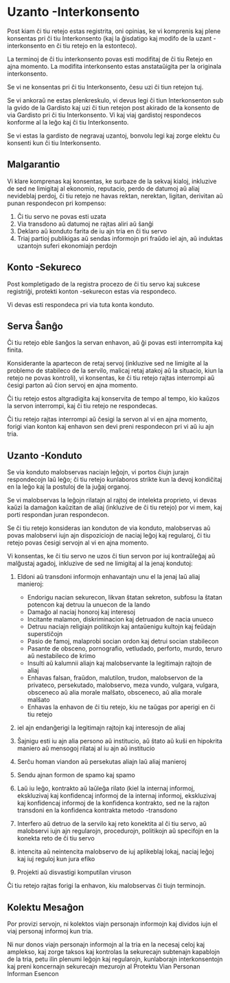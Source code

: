 # Uzanto -Interkonsento

Post kiam ĉi tiu retejo estas registrita, oni opinias, ke vi komprenis kaj plene konsentas pri ĉi tiu Interkonsento (kaj la ĝisdatigo kaj modifo de la uzant -interkonsento en ĉi tiu retejo en la estonteco).

La terminoj de ĉi tiu interkonsento povas esti modifitaj de ĉi tiu Retejo en ajna momento. La modifita interkonsento estas anstataŭigita per la originala interkonsento.

Se vi ne konsentas pri ĉi tiu Interkonsento, ĉesu uzi ĉi tiun retejon tuj.

Se vi ankoraŭ ne estas plenkreskulo, vi devus legi ĉi tiun Interkonsenton sub la gvido de la Gardisto kaj uzi ĉi tiun retejon post akirado de la konsento de via Gardisto pri ĉi tiu Interkonsento. Vi kaj viaj gardistoj respondecos konforme al la leĝo kaj ĉi tiu Interkonsento.

Se vi estas la gardisto de negravaj uzantoj, bonvolu legi kaj zorge elektu ĉu konsenti kun ĉi tiu Interkonsento.

## Malgarantio

Vi klare komprenas kaj konsentas, ke surbaze de la sekvaj kialoj, inkluzive de sed ne limigitaj al ekonomio, reputacio, perdo de datumoj aŭ aliaj nevideblaj perdoj, ĉi tiu retejo ne havas rektan, nerektan, ligitan, derivitan aŭ punan respondecon pri kompenso:

1. Ĉi tiu servo ne povas esti uzata
1. Via transdono aŭ datumoj ne rajtas aliri aŭ ŝanĝi
1. Deklaro aŭ konduto farita de iu ajn tria en ĉi tiu servo
1. Triaj partioj publikigas aŭ sendas informojn pri fraŭdo iel ajn, aŭ induktas uzantojn suferi ekonomiajn perdojn

## Konto -Sekureco

Post kompletigado de la registra procezo de ĉi tiu servo kaj sukcese registriĝi, protekti konton -sekurecon estas via respondeco.

Vi devas esti respondeca pri via tuta konta konduto.

## Serva Ŝanĝo

Ĉi tiu retejo eble ŝanĝos la servan enhavon, aŭ ĝi povas esti interrompita kaj finita.

Konsiderante la apartecon de retaj servoj (inkluzive sed ne limigite al la problemo de stabileco de la servilo, malicaj retaj atakoj aŭ la situacio, kiun la retejo ne povas kontroli), vi konsentas, ke ĉi tiu retejo rajtas interrompi aŭ ĉesigi parton aŭ ĉion servoj en ajna momento.

Ĉi tiu retejo estos altgradigita kaj konservita de tempo al tempo, kio kaŭzos la servon interrompi, kaj ĉi tiu retejo ne respondecas.

Ĉi tiu retejo rajtas interrompi aŭ ĉesigi la servon al vi en ajna momento, forigi vian konton kaj enhavon sen devi preni respondecon pri vi aŭ iu ajn tria.

## Uzanto -Konduto

Se via konduto malobservas naciajn leĝojn, vi portos ĉiujn jurajn respondecojn laŭ leĝo; ĉi tiu retejo kunlaboros strikte kun la devoj kondiĉitaj en la leĝo kaj la postuloj de la juĝaj organoj.

Se vi malobservas la leĝojn rilatajn al rajtoj de intelekta proprieto, vi devas kaŭzi la damaĝon kaŭzitan de aliaj (inkluzive de ĉi tiu retejo) por vi mem, kaj porti respondan juran respondecon.

Se ĉi tiu retejo konsideras ian konduton de via konduto, malobservas aŭ povas malobservi iujn ajn dispoziciojn de naciaj leĝoj kaj regularoj, ĉi tiu retejo povas ĉesigi servojn al vi en ajna momento.

Vi konsentas, ke ĉi tiu servo ne uzos ĉi tiun servon por iuj kontraŭleĝaj aŭ malĝustaj agadoj, inkluzive de sed ne limigitaj al la jenaj kondutoj:

1. Eldoni aŭ transdoni informojn enhavantajn unu el la jenaj laŭ aliaj manieroj:

   * Endorigu nacian sekurecon, likvan ŝtatan sekreton, subfosu la ŝtatan potencon kaj detruu la unuecon de la lando
   * Damaĝo al naciaj honoroj kaj interesoj
   * Incitante malamon, diskriminacion kaj detruadon de nacia unueco
   * Detruu naciajn religiajn politikojn kaj antaŭenigu kultojn kaj feŭdajn superstiĉojn
   * Pasio de famoj, malaprobi socian ordon kaj detrui socian stabilecon
   * Pasante de obsceno, pornografio, vetludado, perforto, murdo, teruro aŭ nestabileco de krimo
   * Insulti aŭ kalumnii aliajn kaj malobservante la legitimajn rajtojn de aliaj
   * Enhavas falsan, fraŭdon, malutilon, trudon, malobservon de la privateco, persekutado, malobservo, meza vundo, vulgara, vulgara, obsceneco aŭ alia morale malŝato, obsceneco, aŭ alia morale malŝato
   * Enhavas la enhavon de ĉi tiu retejo, kiu ne taŭgas por aperigi en ĉi tiu retejo

1. iel ajn endanĝerigi la legitimajn rajtojn kaj interesojn de aliaj
1. Ŝajnigu esti iu ajn alia persono aŭ institucio, aŭ ŝtato aŭ kuŝi en hipokrita maniero aŭ mensogoj rilataj al iu ajn aŭ institucio
1. Serĉu homan viandon aŭ persekutas aliajn laŭ aliaj manieroj
1. Sendu ajnan formon de spamo kaj spamo
1. Laŭ iu leĝo, kontrakto aŭ laŭleĝa rilato (kiel la internaj informoj, ekskluzivaj kaj konfidencaj informoj de la internaj informoj, ekskluzivaj kaj konfidencaj informoj de la konfidenca kontrakto, sed ne la rajton transdoni en la konfidenca kontrakta metodo -transdono
1. Interfero aŭ detruo de la servilo kaj reto konektita al ĉi tiu servo, aŭ malobservi iujn ajn regularojn, procedurojn, politikojn aŭ specifojn en la konekta reto de ĉi tiu servo
1. intencita aŭ neintencita malobservo de iuj aplikeblaj lokaj, naciaj leĝoj kaj iuj reguloj kun jura efiko
1. Projekti aŭ disvastigi komputilan viruson

Ĉi tiu retejo rajtas forigi la enhavon, kiu malobservas ĉi tiujn terminojn.

## Kolektu Mesaĝon

Por provizi servojn, ni kolektos viajn personajn informojn kaj dividos iujn el viaj personaj informoj kun tria.

Ni nur donos viajn personajn informojn al la tria en la necesaj celoj kaj amplekso, kaj zorge taksos kaj kontrolas la sekurecajn subtenajn kapablojn de la tria, petu ilin plenumi leĝojn kaj regularojn, kunlaborajn interkonsentojn kaj preni koncernajn sekurecajn mezurojn al Protektu Vian Personan Informan Esencon